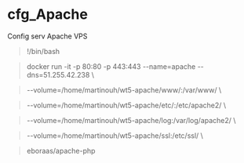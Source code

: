 # cfg_Apache
Config serv Apache VPS

> !/bin/bash

> docker run -it -p 80:80 -p 443:443 --name=apache --dns=51.255.42.238 \

> --volume=/home/martinouh/wt5-apache/www/:/var/www/ \

> --volume=/home/martinouh/wt5-apache/etc/:/etc/apache2/ \

> --volume=/home/martinouh/wt5-apache/log:/var/log/apache2/ \

> --volume=/home/martinouh/wt5-apache/ssl:/etc/ssl/ \

> eboraas/apache-php

